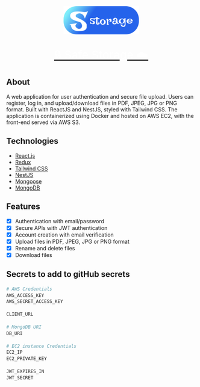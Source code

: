 <div align="center">
  <a href="http://s2-safe-storage.s3-website.eu-west-3.amazonaws.com/">
    <img src="frontend/public/assets/logo/logo.png" alt="logo" width="200"/>
  </a>
  <a href="http://s2-safe-storage.s3-website.eu-west-3.amazonaws.com/">
    <p style="font-size: 30px; color: white;">🔒 Safe Storage ☁️</p>
  </a>
</div>

## About

A web application for user authentication and secure file upload. Users can register, log in, and upload/download files in PDF, JPEG, JPG or PNG format. Built with ReactJS and NestJS, styled with Tailwind CSS. The application is containerized using Docker and hosted on AWS EC2, with the front-end served via AWS S3.

## Technologies

- [React.js](https://react.dev/)
- [Redux](https://redux.js.org/)
- [Tailwind CSS](https://tailwindcss.com/)
- [NestJS](https://nestjs.com/)
- [Mongoose](https://mongoosejs.com/docs/)
- [MongoDB](https://www.mongodb.com/en-us)

## Features

- [x] Authentication with email/password
- [x] Secure APIs with JWT authentication
- [x] Account creation with email verification
- [x] Upload files in PDF, JPEG, JPG or PNG format
- [x] Rename and delete files
- [x] Download files

## Secrets to add to gitHub secrets

```bash
# AWS Credentials
AWS_ACCESS_KEY
AWS_SECRET_ACCESS_KEY

CLIENT_URL

# MongoDB URI
DB_URI

# EC2 instance Credentials
EC2_IP
EC2_PRIVATE_KEY

JWT_EXPIRES_IN
JWT_SECRET
```
